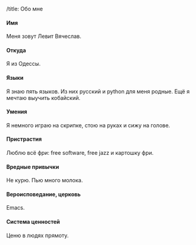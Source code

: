 /title: Обо мне

#### Имя
Меня зовут Левит Вячеслав.

#### Откуда
Я из Одессы.

#### Языки
Я знаю пять языков. Из них русский и python для меня родные. Ещё я мечтаю
выучить кобайский.

#### Умения
Я немного играю на скрипке, стою на руках и сижу на голове.

#### Пристрастия
Люблю всё фри: free software, free jazz и картошку фри.

#### Вредные привычки
Не курю. Пью много молока.

#### Вероисповедание, церковь
Emacs.

#### Система ценностей
Ценю в людях прямоту.
